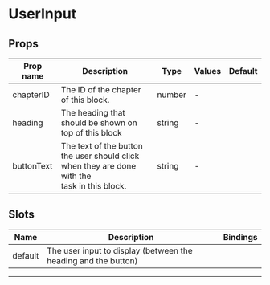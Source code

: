 # UserInput

## Props

| Prop name  | Description                                                                                      | Type   | Values | Default |
| ---------- | ------------------------------------------------------------------------------------------------ | ------ | ------ | ------- |
| chapterID  | The ID of the chapter of this block.                                                             | number | -      |         |
| heading    | The heading that should be shown on top of this block                                            | string | -      |         |
| buttonText | The text of the button the user should click when they are done with the<br/>task in this block. | string | -      |         |

## Slots

| Name    | Description                                                    | Bindings |
| ------- | -------------------------------------------------------------- | -------- |
| default | The user input to display (between the heading and the button) |          |

---
